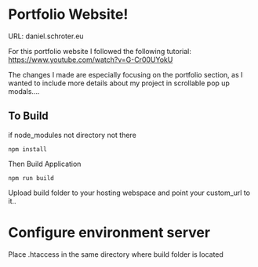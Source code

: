 
# Portfolio Website!

URL: daniel.schroter.eu


For this portfolio website I followed the following tutorial: https://www.youtube.com/watch?v=G-Cr00UYokU

The changes I made are especially focusing on the portfolio section, as I wanted to include more details about my project in scrollable pop up modals....

## To Build

if node_modules not directory not there
```
npm install 
```
Then Build Application
```
npm run build
```
Upload build folder to your hosting webspace and point your custom_url to it..

# Configure environment server
Place .htaccess in the same directory where build folder is located